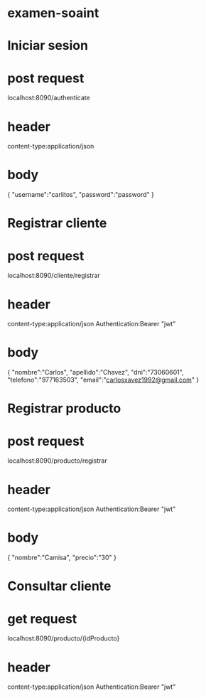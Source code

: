 # examen-soaint

# Iniciar sesion
# post request
localhost:8090/authenticate

# header
content-type:application/json

# body
{
"username":"carlitos",
"password":"password"
}

# Registrar cliente
# post request
localhost:8090/cliente/registrar

# header
content-type:application/json
Authentication:Bearer "jwt"

# body
{
"nombre":"Carlos",
"apellido":"Chavez",
"dni":"73060601",
"telefono":"977163503",
"email":"carlosxavez1992@gmail.com"
}

# Registrar producto
# post request
localhost:8090/producto/registrar

# header
content-type:application/json
Authentication:Bearer "jwt"

# body
{
"nombre":"Camisa",
"precio":"30"
}

# Consultar cliente
# get request
localhost:8090/producto/{idProducto}

# header
content-type:application/json
Authentication:Bearer "jwt"

